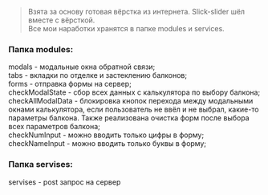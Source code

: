 >Взята за основу готовая вёрстка из интернета. Slick-slider шёл вместе с вёрсткой.   
Все мои наработки хранятся в папке modules и services.

### Папка modules:  
modals - модальные окна обратной связи;      
tabs - вкладки по отделке и застеклению балконов;    
forms - отправка формы на сервер;    
checkModalState - сбор всех данных с калькулятора по выбору балкона;    
checkAllModalData - блокировка кнопок перехода между модальными окнами калькулятора, если пользователь не ввёл и не выбрал, какие-то параметры балкона. Также реализована очистка форм после выбора всех параметров балкона;  
checkNumInput - можно вводить только цифры в форму;  
checkNameInput - можно вводить только буквы в форму;  

### Папка servises:   
servises - post запрос на сервер
